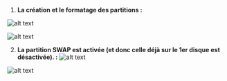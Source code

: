 1. **La création et le formatage des partitions :**

![alt text](<https://github.com/Saddemga/checkpoint1/blob/main/Captures/Capture%20d'%C3%A9cran%202024-12-13%20095516.png>)

![alt text](<https://github.com/Saddemga/checkpoint1/blob/main/Captures/Capture%20d'%C3%A9cran%202024-12-13%20095525.png>)

2. **La partition SWAP est activée (et donc celle déjà sur le 1er disque est désactivée). :**
![alt text](<https://github.com/Saddemga/checkpoint1/blob/main/Captures/Capture%20d'%C3%A9cran%202024-12-13%20101259.png>)

![alt text](<https://github.com/Saddemga/checkpoint1/blob/main/Captures/Capture%20d'%C3%A9cran%202024-12-13%20113444.png>)
